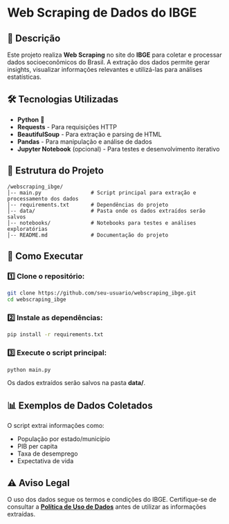 # Web Scraping de Dados do IBGE

## 📌 Descrição
Este projeto realiza **Web Scraping** no site do **IBGE** para coletar e processar dados socioeconômicos do Brasil. A extração dos dados permite gerar insights, visualizar informações relevantes e utilizá-las para análises estatísticas.

## 🛠️ Tecnologias Utilizadas
- **Python** 🐍
- **Requests** - Para requisições HTTP
- **BeautifulSoup** - Para extração e parsing de HTML
- **Pandas** - Para manipulação e análise de dados
- **Jupyter Notebook** (opcional) - Para testes e desenvolvimento iterativo

## 📂 Estrutura do Projeto
```
/webscraping_ibge/
│-- main.py                # Script principal para extração e processamento dos dados
│-- requirements.txt       # Dependências do projeto
│-- data/                  # Pasta onde os dados extraídos serão salvos
│-- notebooks/             # Notebooks para testes e análises exploratórias
│-- README.md              # Documentação do projeto
```

## 🚀 Como Executar
### 1️⃣ Clone o repositório:
```bash
git clone https://github.com/seu-usuario/webscraping_ibge.git
cd webscraping_ibge
```

### 2️⃣ Instale as dependências:
```bash
pip install -r requirements.txt
```

### 3️⃣ Execute o script principal:
```bash
python main.py
```

Os dados extraídos serão salvos na pasta **data/**.

## 📊 Exemplos de Dados Coletados
O script extrai informações como:
- População por estado/município
- PIB per capita
- Taxa de desemprego
- Expectativa de vida

## ⚠️ Aviso Legal
O uso dos dados segue os termos e condições do IBGE. Certifique-se de consultar a **[Política de Uso de Dados](https://www.ibge.gov.br/)** antes de utilizar as informações extraídas.



